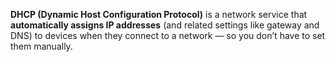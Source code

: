 **DHCP (Dynamic Host Configuration Protocol)** is a network service that **automatically assigns IP addresses** (and related settings like gateway and DNS) to devices when they connect to a network — so you don’t have to set them manually.

